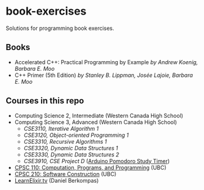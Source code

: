 # book-exercises

Solutions for programming book exercises.

## Books

- Accelerated C++: Practical Programming by Example _by Andrew Koenig, Barbara E. Moo_
- C++ Primer (5th Edition) _by Stanley B. Lippman, Josée Lajoie, Barbara E. Moo_

## Courses in this repo

- Computing Science 2, Intermediate (Western Canada High School)
- Computing Science 3, Advanced (Western Canada High School)
  - _CSE3110, Iterative Algorithm 1_
  - _CSE3120, Object-oriented Programming 1_
  - _CSE3310, Recursive Algorithms 1_
  - _CSE3320, Dynamic Data Structures 1_
  - _CSE3330, Dynamic Data Structures 2_
  - _CSE3910, CSE Project D_ ([Arduino Pomodoro Study Timer](https://github.com/pseigo/arduino-pomodoro))
- [CPSC 110: Computation, Programs, and Programming](https://sites.google.com/site/ubccpsc110/) (UBC)
- [CPSC 210: Software Construction](https://sites.google.com/site/ubccpsc210enrol/) (UBC)
- [LearnElixir.tv](https://www.learnelixir.tv/) (Daniel Berkompas)
